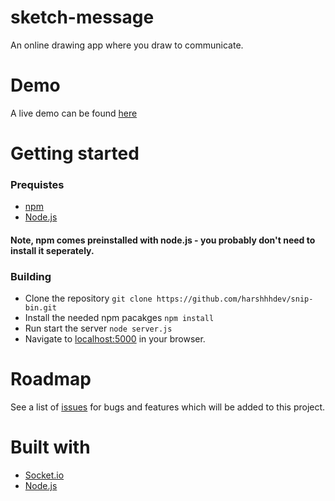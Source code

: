 # sketch-message
An online drawing app where you draw to communicate. 

# Demo

A live demo can be found [here]


# Getting started

### Prequistes
  - [npm]
  - [Node.js]
  
  #### Note, npm comes preinstalled with node.js - you probably don't need to install it seperately. 
  
### Building

  - Clone the repository `git clone https://github.com/harshhhdev/snip-bin.git`
  - Install the needed npm pacakges `npm install`
  - Run start the server `node server.js`
  - Navigate to [localhost:5000] in your browser.
  
 # Roadmap
 
 See a list of [issues] for bugs and features which will be added to this project.
 
 # Built with 
 
  - [Socket.io]
  - [Node.js]
 
[here]: https://sketch-message.herokuapp.com/
[npm]: https://www.npmjs.com/get-npm
[Node.js]: https://nodejs.org/en/
[Issues]: https://github.com/harshhhdev/sketch-message/issues
[Socket.io]: https://socket.io/
[localhost:5000]: http://localhost:5000/
[issues]: https://github.com/harshhhdev/sketch-message/issues
